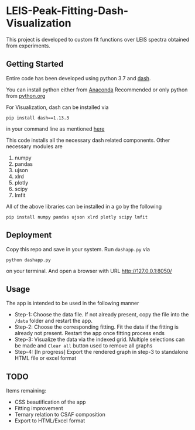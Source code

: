 # LEIS-Peak-Fitting-Dash-Visualization
This project is developed to custom fit functions over LEIS spectra obtained from experiments.

## Getting Started
Entire code has been developed using python 3.7 and [dash](https://dash.plotly.com/). 

You can install python either from [Anaconda](https://www.anaconda.com/products/individual) Recommended or only python from [python.org](https://www.python.org/)

For Visualization, dash can be installed via
```
pip install dash==1.13.3
```
in your command line as mentioned [here](https://dash.plotly.com/installation)

This code installs all the necessary dash related components. Other necessary modules are

1. numpy
2. pandas
3. ujson
4. xlrd
5. plotly
6. scipy
7. lmfit

All of the above libraries can be installed in a go by the following
```
pip install numpy pandas ujson xlrd plotly scipy lmfit
```

## Deployment

Copy this repo and save in your system. Run `dashapp.py` via 
```
python dashapp.py
```
on your terminal. And open a browser with URL http://127.0.0.1:8050/


## Usage

The app is intended to be used in the following manner
- Step-1: Choose the data file. If not already present, copy the file into the `/data` folder and restart the app.
- Step-2: Choose the corresponding fitting. Fit the data if the fitting is already not present. Restart the app once fitting process ends
- Step-3: Visualize the data via the indexed grid. Multiple selections can be made and `Clear all` button used to remove all graphs
- Step-4: [In progress] Export the rendered graph in step-3 to standalone HTML file or excel format

## TODO

Items remaining:
- CSS beautification of the app
- Fitting improvement
- Ternary relation to CSAF composition
- Export to HTML/Excel format